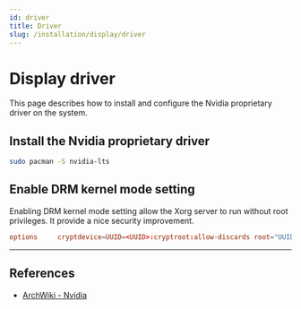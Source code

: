 ```yaml
---
id: driver
title: Driver
slug: /installation/display/driver
---
```


<head>
  <title>Display driver | Arcadia</title>
</head>

# Display driver

This page describes how to install and configure the Nvidia proprietary driver on the system.

## Install the Nvidia proprietary driver

``` bash
sudo pacman -S nvidia-lts
```

## Enable DRM kernel mode setting

Enabling DRM kernel mode setting allow the Xorg server to run without root privileges. It provide a nice security improvement.

``` conf title="/boot/loader/entries/arch.conf"
options     cryptdevice=UUID=<UUID>:cryptroot:allow-discards root="UUID=<UUID>" nvidia-drm.modeset=1 quiet rw
```

---

## References

- [ArchWiki - Nvidia](https://wiki.archlinux.org/index.php/NVIDIA)